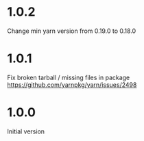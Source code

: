 # 1.0.2
Change min yarn version from 0.19.0 to 0.18.0

# 1.0.1
Fix broken tarball / missing files in package
https://github.com/yarnpkg/yarn/issues/2498

# 1.0.0
Initial version
